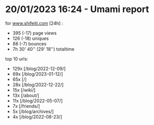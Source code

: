 # 20/01/2023 16:24 - Umami report
for www.shifeiti.com [24h] :

 - 395 (-17) page views
 - 126 (-18) uniques
 - 88 (-7) bounces
 - 7h 30' 40'' (29' 18'') totaltime


top 10 urls:
 - 129x [/blog/2022-12-09/]
 - 69x [/blog/2023-01-12/]
 - 65x [/]
 - 28x [/blog/2022-12-22/]
 - 15x [/wiki/]
 - 13x [/about/]
 - 11x [/blog/2022-05-07/]
 - 7x [/friends/]
 - 5x [/blog/archives/]
 - 4x [/blog/2022-08-23/]


